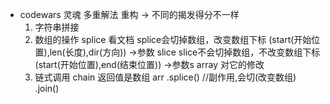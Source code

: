 - codewars 灵魂
  多重解法 重构 -> 不同的揭发得分不一样
  1. 字符串拼接
  2. 数组的操作
     splice 看文档    splice会切掉数组，改变数组下标  (start(开始位置),len(长度),dir(方向)) ->参数
     slice            slice不会切掉数组，不改变数组下标 (start(开始位置),end(结束位置)) ->参数s
     array 对它的修改
  3. 链式调用 chain
  返回值是数组
     arr
        .splice()   //副作用,会切(改变数组)
        .join()
